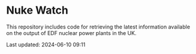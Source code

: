 # Nuke Watch

This repository includes code for retrieving the latest information available on the output of EDF nuclear power plants in the UK.

Last updated: 2024-06-10 09:11